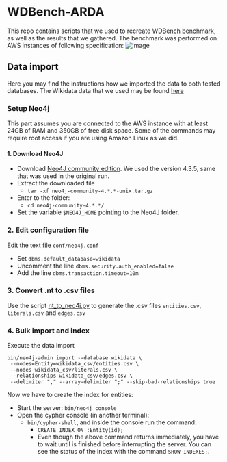 # WDBench-ARDA
This repo contains scripts that we used to recreate [WDBench benchmark](https://github.com/MillenniumDB/WDBench), as well as the results that we gathered.
The benchmark was performed on AWS instances of following specification: ![image](https://github.com/micgor32/wdbench-arda/assets/111281585/18385157-841c-42c5-a1ec-e2a630ca0890)

## Data import
Here you may find the instructions how we imported the data to both tested databases. The Wikidata data that we used may be found [here](https://figshare.com/s/50b7544ad6b1f51de060)

### Setup Neo4j
This part assumes you are connected to the AWS instance with at least 24GB of RAM and 350GB of free disk space. Some of the commands may require root access if you are using Amazon Linux as we did.
#### 1. Download Neo4J

- Download [Neo4J community edition](https://dist.neo4j.org/neo4j-community-4.3.5-unix.tar.gz). We used the version 4.3.5, same that was used in the original run.
- Extract the downloaded file
  - `tar -xf neo4j-community-4.*.*-unix.tar.gz`
- Enter to the folder:
  - `cd neo4j-community-4.*.*/`
- Set the variable `$NEO4J_HOME` pointing to the Neo4J folder.

### 2. Edit configuration file

Edit the text file `conf/neo4j.conf`

- Set `dbms.default_database=wikidata`
- Uncomment the line `dbms.security.auth_enabled=false`
- Add the line `dbms.transaction.timeout=10m`

### 3. Convert .nt to .csv files

Use the script [nt_to_neo4j.py](https://github.com/MillenniumDB/WDBench/DatabaseGeneration/nt_to_neo4j.py) to generate the .csv files `entities.csv`, `literals.csv` and `edges.csv`

### 4. Bulk import and index

Execute the data import

```
bin/neo4j-admin import --database wikidata \
 --nodes=Entity=wikidata_csv/entities.csv \
 --nodes wikidata_csv/literals.csv \
 --relationships wikidata_csv/edges.csv \
 --delimiter "," --array-delimiter ";" --skip-bad-relationships true
```


Now we have to create the index for entities:

- Start the server: `bin/neo4j console`
- Open the cypher console (in another terminal):
  - `bin/cypher-shell`, and inside the console run the command:
    - `CREATE INDEX ON :Entity(id);`
    - Even though the above command returns immediately, you have to wait until is finished before interrupting the server. You can see the status of the index with the command `SHOW INDEXES;`.
